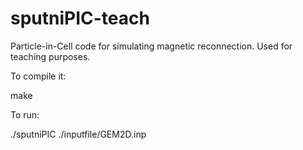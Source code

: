 # sputniPIC-teach

Particle-in-Cell code for simulating magnetic reconnection. Used for teaching purposes.

To compile it:

make 

To run:

./sputniPIC ./inputfile/GEM2D.inp
